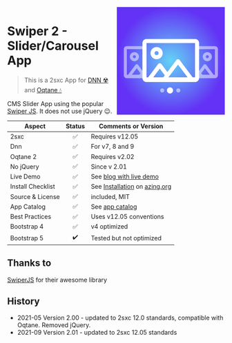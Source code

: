 <img src="app-icon.png" width="250" align="right">

# Swiper 2 - Slider/Carousel App

> This is a 2sxc App for [DNN ☢️](https://www.dnnsoftware.com/) and [Oqtane 💧](https://www.oqtane.org/)

CMS Slider App using the popular [Swiper JS](https://swiperjs.com/). It does not use jQuery 😉.


| Aspect              | Status | Comments or Version |
| ------------------- | :----: | ------------------- |
| 2sxc                | ✅    | Requires v12.05
| Dnn                 | ✅    | For v7, 8 and 9
| Oqtane 2            | ✅    | Requires v2.02
| No jQuery           | ✅    | Since v 2.01
| Live Demo           | ✅    | See [blog with live demo](https://2sxc.org/en/blog/post/awesome-swiper-js-slider)
| Install Checklist   | ✅    | See [Installation](https://azing.org/2sxc/r/9yfw-D1D) on [azing.org](https://azing.org/2sxc)
| Source & License    | ✅    | included, MIT
| App Catalog         | ✅    | See [app catalog](https://2sxc.org/en/apps/app/swiper-image-slider-pro-with-parallax-3d-cubes-coverflow-and-more)
| Best Practices      | ✅    | Uses v12.05 conventions
| Bootstrap 4         | ✅    | v4 optimized
| Bootstrap 5         | ✔️    | Tested but not optimized

## Thanks to

[SwiperJS](https://swiperjs.com/) for their awesome library

## History

* 2021-05 Version 2.00 - updated to 2sxc 12.0 standards, compatible with Oqtane. Removed jQuery.
* 2021-09 Version 2.01 - updated to 2sxc 12.05 standards